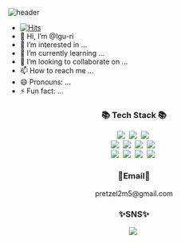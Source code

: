 ![header](https://capsule-render.vercel.app/api?type=venum&height=200&text=Gyu%20Test&fontAlign=70&stroke=00FF00)
- [![Hits](https://hits.seeyoufarm.com/api/count/incr/badge.svg?url=https%3A%2F%2Fgithub.com%2FIgu-ri&count_bg=%234032FE&title_bg=%23FFFFFF&icon=smugmug.svg&icon_color=%231600FF&title=hits&edge_flat=false)](https://hits.seeyoufarm.com)
- 👋 Hi, I’m @Igu-ri
- 👀 I’m interested in ...
- 🌱 I’m currently learning ...
- 💞️ I’m looking to collaborate on ...
- 📫 How to reach me ...
- 😄 Pronouns: ...
- ⚡ Fun fact: ...


<h3 align="center">📚 Tech Stack 📚</h3>
<p align="center">
  <img src="https://img.shields.io/badge/Java-007396?style=flat-square&logo=Java&logoColor=white"/></a>&nbsp
  <img src="https://img.shields.io/badge/Python-3766AB?style=flat-square&logo=Python&logoColor=white"/></a>&nbsp 
  <img src="https://img.shields.io/badge/Javascript-ffb13b?style=flat-square&logo=javascript&logoColor=white"/></a>&nbsp 
  <br>
  <img src="https://img.shields.io/badge/Spring-6DB33F?style=flat-square&logo=Spring&logoColor=white"/></a>&nbsp
  <img src="https://img.shields.io/badge/SpringBoot-6DB33F?style=flat-square&logo=SpringBoot&logoColor=white"/></a>&nbsp 
  <img src="https://img.shields.io/badge/Node.js-339933?style=flat-square&logo=Node.js&logoColor=white"/></a>&nbsp
  <img src="https://img.shields.io/badge/Express-000000?style=flat-square&logo=Express&logoColor=white"/></a>&nbsp
  <br>
  <img src="https://img.shields.io/badge/Mysql-E6B91E?style=flat-square&logo=MySql&logoColor=white"/></a>&nbsp 
  <img src="https://img.shields.io/badge/AWS-232F3E?style=flat-square&logo=AmazonAWS&logoColor=white"/></a>&nbsp 
  <img src="https://img.shields.io/badge/Docker-2496ED?style=flat-square&logo=Docker&logoColor=white"/></a>&nbsp 
  <img src="https://img.shields.io/badge/Jenkins-D24939?style=flat-square&logo=Jenkins&logoColor=white"/></a>&nbsp 
</p>

<h3 align="center">💌Email💌</h3>
<p align="center">pretzel2m5@gmail.com</p>
<h3 align="center">✨SNS✨</h3>
<p align="center">
  <a href="https://www.instagram.com/pretzel_2m3/"><img src="https://img.shields.io/badge/Instagram-E4405F?style=flat-square&logo=Instagram&logoColor=white&link=https://www.instagram.com/pretzel_2m3/"/></a>&nbsp
</p>
<!---
Igu-ri/Igu-ri is a ✨ special ✨ repository because its `README.md` (this file) appears on your GitHub profile.
You can click the Preview link to take a look at your changes.
--->
